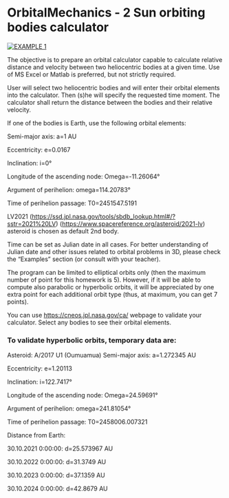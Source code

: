 # OrbitalMechanics - 2 Sun orbiting bodies calculator
[![EXAMPLE 1](https://colab.research.google.com/assets/colab-badge.svg)](https://colab.research.google.com/drive/1KQyFUAqPE5UJtbTiM_o2FjUsTC-nyhoc?usp=sharing)

The objective is to prepare an orbital calculator capable to calculate relative distance and velocity between two heliocentric bodies at a given time. Use of MS Excel or Matlab is preferred, but not strictly required.

User will select two heliocentric bodies and will enter their orbital elements into the calculator. Then (s)he will specify the requested time moment. The calculator shall return the distance between the bodies and their relative velocity.

If one of the bodies is Earth, use the following orbital elements:

Semi-major axis: a=1 AU

Eccentricity: e=0.0167

Inclination: i=0°

Longitude of the ascending node: Omega=-11.26064°

Argument of perihelion: omega=114.20783°

Time of perihelion passage: T0=2451547.5191

LV2021 (https://ssd.jpl.nasa.gov/tools/sbdb_lookup.html#/?sstr=2021%20LV) (https://www.spacereference.org/asteroid/2021-lv) asteroid is chosen as default 2nd body.



Time can be set as Julian date in all cases. For better understanding of Julian date and other issues related to orbital problems in 3D, please check the “Examples” section (or consult with your teacher).

The program can be limited to elliptical orbits only (then the maximum number of point for this homework is 5). However, if it will be able to compute also parabolic or hyperbolic orbits, it will be appreciated by one extra point for each additional orbit type (thus, at maximum, you can get 7 points).

You can use https://cneos.jpl.nasa.gov/ca/ webpage to validate your calculator. Select any bodies to see their orbital elements.

### To validate hyperbolic orbits, temporary data are:

Asteroid: A/2017 U1 (Oumuamua)
Semi-major axis: a=1.272345 AU

Eccentricity: e=1.20113

Inclination: i=122.7417°

Longitude of the ascending node: Omega=24.59691°

Argument of perihelion: omega=241.81054°

Time of perihelion passage: T0=2458006.007321

Distance from Earth:

30.10.2021 0:00:00: d=25.573967 AU

30.10.2022 0:00:00: d=31.3749 AU

30.10.2023 0:00:00: d=37.1359 AU

30.10.2024 0:00:00: d=42.8679 AU
